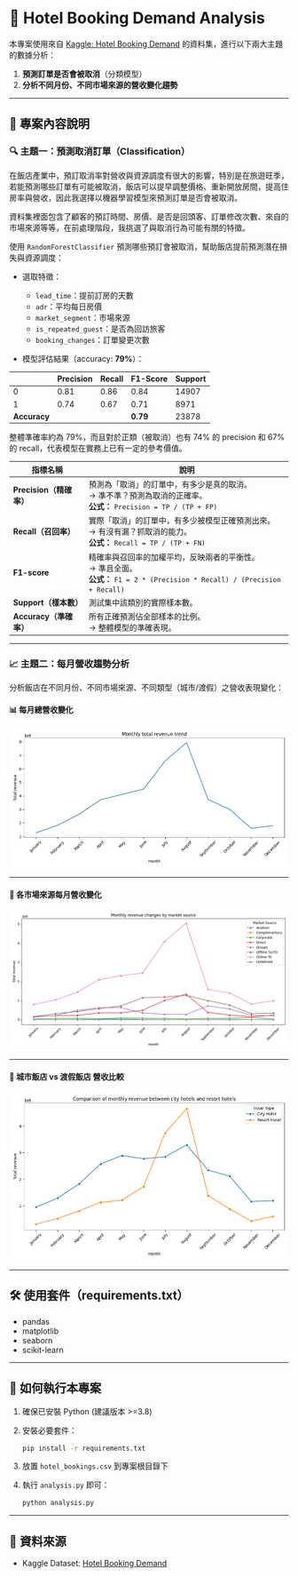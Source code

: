 # 🏨 Hotel Booking Demand Analysis

本專案使用來自 [Kaggle: Hotel Booking Demand](https://www.kaggle.com/datasets/jessemostipak/hotel-booking-demand) 的資料集，進行以下兩大主題的數據分析：

1. **預測訂單是否會被取消**（分類模型）
2. **分析不同月份、不同市場來源的營收變化趨勢**

---

## 📂 專案內容說明

### 🔍 主題一：預測取消訂單（Classification）

在飯店產業中，預訂取消率對營收與資源調度有很大的影響，特別是在旅遊旺季，若能預測哪些訂單有可能被取消，飯店可以提早調整價格、重新開放房間，提高住房率與營收，因此我選擇以機器學習模型來預測訂單是否會被取消。

資料集裡面包含了顧客的預訂時間、房價、是否是回頭客、訂單修改次數、來自的市場來源等等，在前處理階段，我挑選了與取消行為可能有關的特徵。

使用 `RandomForestClassifier` 預測哪些預訂會被取消，幫助飯店提前預測潛在損失與資源調度：

- 選取特徵：
  - `lead_time`：提前訂房的天數
  - `adr`：平均每日房價
  - `market_segment`：市場來源
  - `is_repeated_guest`：是否為回訪旅客
  - `booking_changes`：訂單變更次數
    
- 模型評估結果（accuracy: **79%**）：

|  | Precision | Recall | F1-Score | Support |
|-------|-----------|--------|----------|---------|
| 0     | 0.81      | 0.86   | 0.84     | 14907   |
| 1     | 0.74      | 0.67   | 0.71     | 8971    |
| **Accuracy** |        |        | **0.79** | 23878   |

 整體準確率約為 79%，而且對於正類（被取消）也有 74% 的 precision 和 67% 的 recall，代表模型在實務上已有一定的參考價值。

| 指標名稱               | 說明                                                                                                  |
| ------------------ | --------------------------------------------------------------------------------------------------- |
| **Precision（精確率）** | 預測為「取消」的訂單中，有多少是真的取消。<br>→ 準不準？預測為取消的正確率。<br>**公式：** `Precision = TP / (TP + FP)`                   |
| **Recall（召回率）**    | 實際「取消」的訂單中，有多少被模型正確預測出來。<br>→ 有沒有漏？抓取消的能力。<br>**公式：** `Recall = TP / (TP + FN)`                     |
| **F1-score**       | 精確率與召回率的加權平均，反映兩者的平衡性。<br>→ 準且全面。<br>**公式：** `F1 = 2 * (Precision * Recall) / (Precision + Recall)` |
| **Support（樣本數）**   | 測試集中該類別的實際樣本數。                                                                                      |
| **Accuracy（準確率）**  | 所有正確預測佔全部樣本的比例。<br>→ 整體模型的準確表現。                                                                     |


---

### 📈 主題二：每月營收趨勢分析

分析飯店在不同月份、不同市場來源、不同類型（城市/渡假）之營收表現變化：

#### 📊 每月總營收變化

![Monthly Revenue](figure/monthly_revenue.png)

---

#### 🛫 各市場來源每月營收變化

![Revenue by Market Segment](figure/revenue_by_market_segment.png)

---

#### 🏨 城市飯店 vs 渡假飯店 營收比較

![Revenue by Hotel Type](figure/revenue_by_hotel_type.png)

---

## 🛠 使用套件（requirements.txt）

- pandas  
- matplotlib  
- seaborn  
- scikit-learn  

---

## 🚀 如何執行本專案

1. 確保已安裝 Python (建議版本 >=3.8)
2. 安裝必要套件：
    ```bash
    pip install -r requirements.txt
    ```
3. 放置 `hotel_bookings.csv` 到專案根目錄下
4. 執行 `analysis.py` 即可：

    ```bash
    python analysis.py
    ```

---

## 📎 資料來源

- Kaggle Dataset: [Hotel Booking Demand](https://www.kaggle.com/datasets/jessemostipak/hotel-booking-demand)

